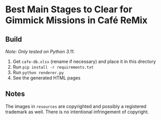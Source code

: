 # Best Main Stages to Clear for Gimmick Missions in Café ReMix

## Build

*Note: Only tested on Python 3.11.*

1. Get `cafe-db.xlsx` (rename if necessary) and place it in this drectory
2. Run `pip install -r requirements.txt`
3. Run `python renderer.py`
4. See the generated HTML pages

## Notes

The images in `resources` are copyrighted and possibly a registered trademark as well. There is no intentional infringement of copyright.
